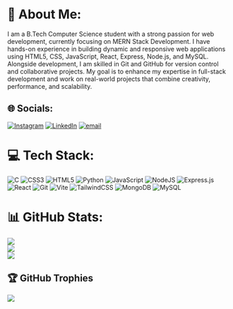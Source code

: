 # 💫 About Me:
I am a B.Tech Computer Science student with a strong passion for web development, currently focusing on MERN Stack Development. I have hands-on experience in building dynamic and responsive web applications using HTML5, CSS, JavaScript, React, Express, Node.js, and MySQL. Alongside development, I am skilled in Git and GitHub for version control and collaborative projects. My goal is to enhance my expertise in full-stack development and work on real-world projects that combine creativity, performance, and scalability.


## 🌐 Socials:
[![Instagram](https://img.shields.io/badge/Instagram-%23E4405F.svg?logo=Instagram&logoColor=white)](https://instagram.com/akash_vinod_9809) [![LinkedIn](https://img.shields.io/badge/LinkedIn-%230077B5.svg?logo=linkedin&logoColor=white)](https://linkedin.com/in/akash-vinod-587a31372) [![email](https://img.shields.io/badge/Email-D14836?logo=gmail&logoColor=white)](mailto:vinodakash03@gmail.com) 

# 💻 Tech Stack:
![C](https://img.shields.io/badge/c-%2300599C.svg?style=plastic&logo=c&logoColor=white) ![CSS3](https://img.shields.io/badge/css3-%231572B6.svg?style=plastic&logo=css3&logoColor=white) ![HTML5](https://img.shields.io/badge/html5-%23E34F26.svg?style=plastic&logo=html5&logoColor=white) ![Python](https://img.shields.io/badge/python-3670A0?style=plastic&logo=python&logoColor=ffdd54) ![JavaScript](https://img.shields.io/badge/javascript-%23323330.svg?style=plastic&logo=javascript&logoColor=%23F7DF1E) ![NodeJS](https://img.shields.io/badge/node.js-6DA55F?style=plastic&logo=node.js&logoColor=white) ![Express.js](https://img.shields.io/badge/express.js-%23404d59.svg?style=plastic&logo=express&logoColor=%2361DAFB) ![React](https://img.shields.io/badge/react-%2320232a.svg?style=plastic&logo=react&logoColor=%2361DAFB) ![Git](https://img.shields.io/badge/git-%23F05033.svg?style=plastic&logo=git&logoColor=white) ![Vite](https://img.shields.io/badge/vite-%23646CFF.svg?style=plastic&logo=vite&logoColor=white) ![TailwindCSS](https://img.shields.io/badge/tailwindcss-%2338B2AC.svg?style=plastic&logo=tailwind-css&logoColor=white) ![MongoDB](https://img.shields.io/badge/MongoDB-%234ea94b.svg?style=plastic&logo=mongodb&logoColor=white) ![MySQL](https://img.shields.io/badge/mysql-4479A1.svg?style=plastic&logo=mysql&logoColor=white)
# 📊 GitHub Stats:
![](https://github-readme-stats.vercel.app/api?username=Akashvinod23444&theme=synthwave&hide_border=false&include_all_commits=true&count_private=false)<br/>
![](https://nirzak-streak-stats.vercel.app/?user=Akashvinod23444&theme=synthwave&hide_border=false)<br/>
![](https://github-readme-stats.vercel.app/api/top-langs/?username=Akashvinod23444&theme=synthwave&hide_border=false&include_all_commits=true&count_private=false&layout=compact)

## 🏆 GitHub Trophies
![](https://github-profile-trophy.vercel.app/?username=Akashvinod23444&theme=radical&no-frame=false&no-bg=true&margin-w=4)

